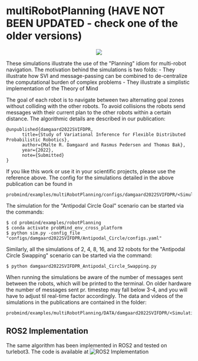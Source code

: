 # multiRobotPlanning (HAVE NOT BEEN UPDATED - check one of the older versions)
<p align="center">
  <img src=example.gif>
</p>
These simulations illustrate the use of the "Planning" idiom for multi-robot navigation. The motivation behind the simulations is two folds:
- They illustrate how SVI and message-passing can be combined to de-centralize the computational burden of complex problems
- They illustrate a simplistic implementation of the Theory of Mind

The goal of each robot is to navigate between two alternating goal zones without colliding with the other robots. To avoid collisions the robots send messages with their current plan to the other robots within a certain distance. The algorithmic details are described in our publication:
```
@unpublished{damgaard2022SVIFDPR,
      title={Study of Variational Inference for Flexible Distributed Probabilistic Robotics}, 
      author={Malte R. Damgaard and Rasmus Pedersen and Thomas Bak},
      year={2022},
      note={Submitted}
}
```
If you like this work or use it in your scientific projects, please use the reference above. The config for the simulations detailed in the above publication can be found in 
```
probmind/examples/multiRobotPlanning/configs/damgaard2022SVIFDPR/<Simulation_Scenario>/
```
The simulation for the "Antipodal Circle Goal" scenario can be started via the commands:
```
$ cd probmind/examples/robotPlanning
$ conda activate probMind_env_cross_platform
$ python sim.py -config_file "configs/damgaard2022SVIFDPR/Antipodal_Circle/configs.yaml"
```
Similarly, all the simulations of 2, 4, 8, 16, and 32 robots for the "Antipodal Circle Swapping" scenario can be started via the command:
```
$ python damgaard2022SVIFDPR_Antipodal_Circle_Swapping.py
```
When running the simulations be aware of the number of messages sent between the robots, which will be printed to the terminal. On older hardware the number of messages sent pr. timestep may fall below 3-4, and you will have to adjust til real-time factor accordingly. The data and videos of the simulations in the publications are contained in the folder:
```
probmind/examples/multiRobotPlanning/DATA/damgaard2022SVIFDPR/<Simulation_Scenario>/
```

## ROS2 Implementation
The same algorithm has been implemented in ROS2 and tested on turlebot3. The code is available at ![ROS2 Implementation](https://github.com/damgaardmr/VI_Nav)
